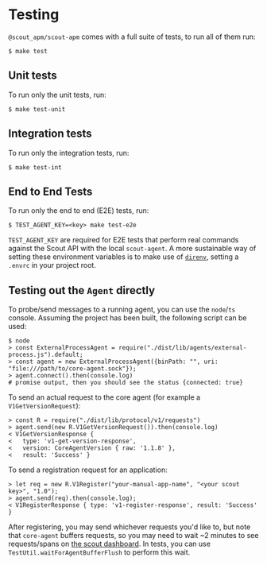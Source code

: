 # Testing #

`@scout_apm/scout-apm` comes with a full suite of tests, to run all of them run:

```shell
$ make test
```

## Unit tests ##

To run only the unit tests, run:

```shell
$ make test-unit
```

## Integration tests ##

To run only the integration tests, run:

```shell
$ make test-int
```

## End to End Tests ##

To run only the end to end (E2E) tests, run:

```shell
$ TEST_AGENT_KEY=<key> make test-e2e
```

`TEST_AGENT_KEY` are required for E2E tests that perform real commands against the Scout API with the local `scout-agent`. A more sustainable way of setting these environment variables is to make use of [`direnv`](https://direnv.net/), setting a `.envrc` in your project root.

## Testing out the `Agent` directly ##

To probe/send messages to a running agent, you can use the `node`/`ts` console. Assuming the project has been built, the following script can be used:

```nodejs
$ node
> const ExternalProcessAgent = require("./dist/lib/agents/external-process.js").default;
> const agent = new ExternalProcessAgent({binPath: "", uri: "file:///path/to/core-agent.sock"});
> agent.connect().then(console.log)
# promise output, then you should see the status {connected: true}
```

To send an actual request to the core agent (for example a `V1GetVersionRequest`):

```nodejs
> const R = require("./dist/lib/protocol/v1/requests")
> agent.send(new R.V1GetVersionRequest()).then(console.log)
< V1GetVersionResponse {
<   type: 'v1-get-version-response',
<   version: CoreAgentVersion { raw: '1.1.8' },
<   result: 'Success' }
```

To send a registration request for an application:

```nodejs
> let req = new R.V1Register("your-manual-app-name", "<your scout key>", "1.0");
> agent.send(req).then(console.log);
< V1RegisterResponse { type: 'v1-register-response', result: 'Success' }
```

After registering, you may send whichever requests you'd like to, but note that `core-agent` buffers requests, so you may need to wait ~2 minutes to see requests/spans on [the scout dashboard](https://apm.scoutapp.com/home). In tests, you can use `TestUtil.waitForAgentBufferFlush` to perform this wait.
